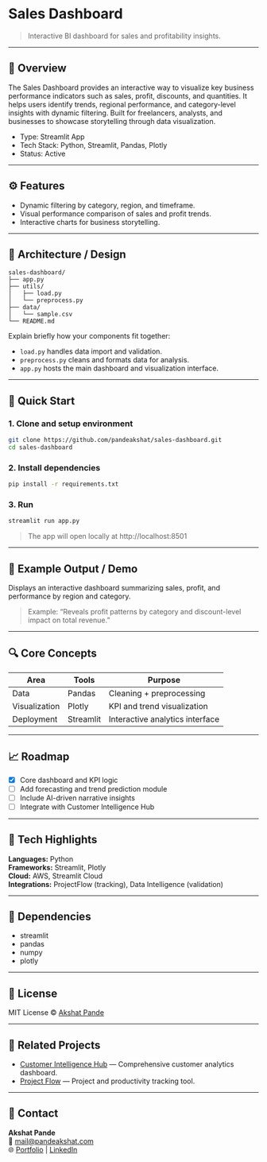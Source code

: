 # Sales Dashboard

> Interactive BI dashboard for sales and profitability insights.

---

## 📘 Overview

The Sales Dashboard provides an interactive way to visualize key business performance indicators such as sales, profit, discounts, and quantities. It helps users identify trends, regional performance, and category-level insights with dynamic filtering. Built for freelancers, analysts, and businesses to showcase storytelling through data visualization.

- Type: Streamlit App  
- Tech Stack: Python, Streamlit, Pandas, Plotly  
- Status: Active  

---

## ⚙️ Features

- Dynamic filtering by category, region, and timeframe.  
- Visual performance comparison of sales and profit trends.  
- Interactive charts for business storytelling.  

---

## 🧩 Architecture / Design

```text
sales-dashboard/
├── app.py
├── utils/
│   ├── load.py
│   └── preprocess.py
├── data/
│   └── sample.csv
└── README.md
```

Explain briefly how your components fit together:
- `load.py` handles data import and validation.  
- `preprocess.py` cleans and formats data for analysis.  
- `app.py` hosts the main dashboard and visualization interface.

---

## 🚀 Quick Start

### 1. Clone and setup environment
```bash
git clone https://github.com/pandeakshat/sales-dashboard.git
cd sales-dashboard
```

### 2. Install dependencies
```bash
pip install -r requirements.txt
```

### 3. Run
```bash
streamlit run app.py
```

> The app will open locally at http://localhost:8501

---

## 🧠 Example Output / Demo

Displays an interactive dashboard summarizing sales, profit, and performance by region and category.

> Example: “Reveals profit patterns by category and discount-level impact on total revenue.”

---

## 🔍 Core Concepts

| Area | Tools | Purpose |
|------|--------|----------|
| Data | Pandas | Cleaning + preprocessing |
| Visualization | Plotly | KPI and trend visualization |
| Deployment | Streamlit | Interactive analytics interface |

---

## 📈 Roadmap

- [x] Core dashboard and KPI logic  
- [ ] Add forecasting and trend prediction module  
- [ ] Include AI-driven narrative insights  
- [ ] Integrate with Customer Intelligence Hub  

---

## 🧮 Tech Highlights

**Languages:** Python  
**Frameworks:** Streamlit, Plotly  
**Cloud:** AWS, Streamlit Cloud  
**Integrations:** ProjectFlow (tracking), Data Intelligence (validation)  

---

## 🧰 Dependencies

- streamlit  
- pandas  
- numpy  
- plotly  

---

## 🧾 License

MIT License © [Akshat Pande](https://github.com/pandeakshat)

---

## 🧩 Related Projects

- [Customer Intelligence Hub](https://github.com/pandeakshat/customer-intelligence) — Comprehensive customer analytics dashboard.  
- [Project Flow](https://github.com/pandeakshat/project-flow) — Project and productivity tracking tool.

---

## 💬 Contact

**Akshat Pande**  
📧 [mail@pandeakshat.com](mailto:mail@pandeakshat.com)  
🌐 [Portfolio](https://pandeakshat.com) | [LinkedIn](https://linkedin.com/in/pandeakshat)
